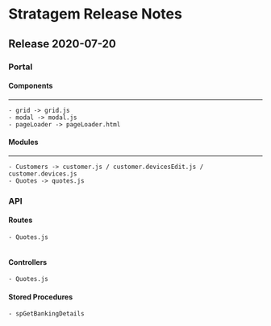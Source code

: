 # Stratagem Release Notes
## Release 2020-07-20
### Portal
#### Components
-------------------------------
```
- grid -> grid.js
- modal -> modal.js
- pageLoader -> pageLoader.html

```
#### Modules
----------------------------------
```
- Customers -> customer.js / customer.devicesEdit.js / customer.devices.js
- Quotes -> quotes.js
```
### API
#### Routes
```
- Quotes.js
 
```
#### Controllers
```
- Quotes.js

```

#### Stored Procedures
```
- spGetBankingDetails

```

